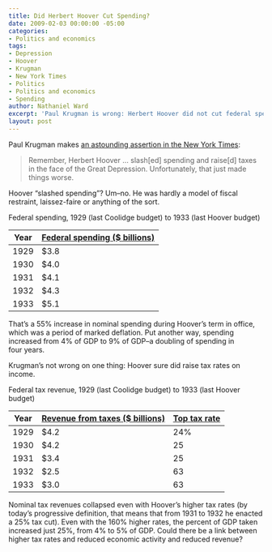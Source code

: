 ```yaml
---
title: Did Herbert Hoover Cut Spending?
date: 2009-02-03 00:00:00 -05:00
categories:
- Politics and economics
tags:
- Depression
- Hoover
- Krugman
- New York Times
- Politics
- Politics and economics
- Spending
author: Nathaniel Ward
excerpt: 'Paul Krugman is wrong: Herbert Hoover did not cut federal spending.'
layout: post
---
```


Paul Krugman makes [an astounding assertion in the New York Times][1]:

> Remember, Herbert Hoover … slash[ed] spending and raise[d] taxes in the face of the Great Depression. Unfortunately, that just made things worse.

Hoover “slashed spending”? Um–no. He was hardly a model of fiscal restraint, laissez-faire or anything of the sort.

<caption>Federal spending, 1929 (last Coolidge budget) to 1933 (last Hoover budget)</caption>

| Year | [Federal spending ($ billions)](http://www.usgovernmentspending.com/) |
| --- | --- |
| 1929 | $3.8 |
| 1930 | $4.0 |
| 1931 | $4.1 |
| 1932 | $4.3 |
| 1933 | $5.1 |

That’s a 55% increase in nominal spending during Hoover’s term in office, which was a period of marked deflation. Put another way, spending increased from 4% of GDP to 9% of GDP–a doubling of spending in four years.

Krugman’s not wrong on one thing: Hoover sure did raise tax rates on income.

<caption>Federal tax revenue, 1929 (last Coolidge budget) to 1933 (last Hoover budget)</caption>

| Year | [Revenue from taxes ($ billions)](http://www.usgovernmentspending.com/) | [Top tax rate](http://www.truthandpolitics.org/top-rates.php) |
| --- | --- | --- |
| 1929 | $4.2 | 24% |
| 1930 | $4.2 | 25 |
| 1931 | $3.4 | 25 |
| 1932 | $2.5 | 63 |
| 1933 | $3.0 | 63 |

Nominal tax revenues collapsed even with Hoover’s higher tax rates (by today’s progressive definition, that means that from 1931 to 1932 he enacted a 25% tax cut). Even with the 160% higher rates, the percent of GDP taken increased just 25%, from 4% to 5% of GDP. Could there be a link between higher tax rates and reduced economic activity and reduced revenue?

 [1]: http://www.nytimes.com/2009/01/23/opinion/23krugman.html
